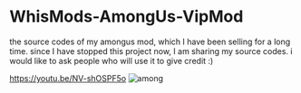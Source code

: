 # WhisMods-AmongUs-VipMod
 the source codes of my amongus mod, which I have been selling for a long time. since I have stopped this project now, I am sharing my source codes. i would like to ask people who will use it to give credit :)


https://youtu.be/NV-shOSPF5o
![among](https://user-images.githubusercontent.com/58307867/235360433-d64690e7-4e80-47a3-a32a-e9180453b221.png)
